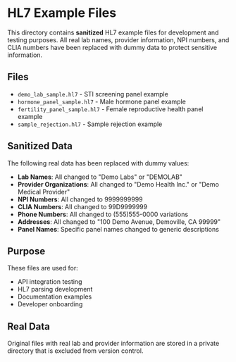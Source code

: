 # HL7 Example Files

This directory contains **sanitized** HL7 example files for development and testing purposes. All real lab names, provider information, NPI numbers, and CLIA numbers have been replaced with dummy data to protect sensitive information.

## Files

- `demo_lab_sample.hl7` - STI screening panel example
- `hormone_panel_sample.hl7` - Male hormone panel example  
- `fertility_panel_sample.hl7` - Female reproductive health panel example
- `sample_rejection.hl7` - Sample rejection example

## Sanitized Data

The following real data has been replaced with dummy values:

- **Lab Names**: All changed to "Demo Labs" or "DEMOLAB"
- **Provider Organizations**: All changed to "Demo Health Inc." or "Demo Medical Provider"
- **NPI Numbers**: All changed to 9999999999
- **CLIA Numbers**: All changed to 99D9999999
- **Phone Numbers**: All changed to (555)555-0000 variations
- **Addresses**: All changed to "100 Demo Avenue, Demoville, CA 99999"
- **Panel Names**: Specific panel names changed to generic descriptions

## Purpose

These files are used for:
- API integration testing
- HL7 parsing development
- Documentation examples
- Developer onboarding

## Real Data

Original files with real lab and provider information are stored in a private directory that is excluded from version control. 